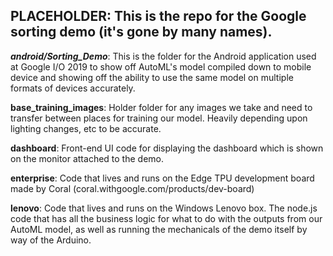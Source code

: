 ## PLACEHOLDER: This is the repo for the Google sorting demo (it's gone by many names).

**_android/Sorting_Demo_**: This is the folder for the Android application used at Google I/O 2019 to show off AutoML's model compiled down to mobile device and showing off the ability to use the same model on multiple formats of devices accurately.

**base_training_images**: Holder folder for any images we take and need to transfer between places for training our model. Heavily depending upon lighting changes, etc to be accurate.

**dashboard**: Front-end UI code for displaying the dashboard which is shown on the monitor attached to the demo.

**enterprise**: Code that lives and runs on the Edge TPU development board made by Coral (coral.withgoogle.com/products/dev-board)

**lenovo**: Code that lives and runs on the Windows Lenovo box. The node.js code that has all the business logic for what to do with the outputs from our AutoML model, as well as running the mechanicals of the demo itself by way of the Arduino.

